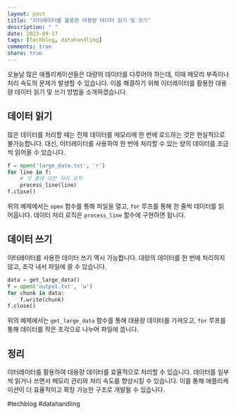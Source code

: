 ```yaml
---
layout: post
title: "이터레이터를 활용한 대용량 데이터 읽기 및 쓰기"
description: " "
date: 2023-09-17
tags: [techblog, datahandling]
comments: true
share: true
---
```


오늘날 많은 애플리케이션들은 대량의 데이터를 다루어야 하는데, 이때 메모리 부족이나 처리 속도의 문제가 발생할 수 있습니다. 이를 해결하기 위해 이터레이터를 활용한 대용량 데이터 읽기 및 쓰기 방법을 소개하겠습니다.

## 데이터 읽기

많은 데이터를 처리할 때는 전체 데이터를 메모리에 한 번에 로드하는 것은 현실적으로 불가능합니다. 대신, 이터레이터를 사용하여 한 번에 처리할 수 있는 양의 데이터를 조금씩 읽어올 수 있습니다.

```python
f = open('large_data.txt', 'r')
for line in f:
    # 각 줄에 대한 처리 로직
    process_line(line)
f.close()
```

위의 예제에서는 `open` 함수를 통해 파일을 열고, `for` 루프를 통해 한 줄씩 데이터를 읽어옵니다. 데이터 처리 로직은 `process_line` 함수에 구현하면 됩니다.

## 데이터 쓰기

이터레이터를 사용한 데이터 쓰기 역시 가능합니다. 대량의 데이터를 한 번에 처리하지 않고, 조각 내서 파일에 쓸 수 있습니다.

```python
data = get_large_data()
f = open('output.txt', 'w')
for chunk in data:
    f.write(chunk)
f.close()
```

위의 예제에서는 `get_large_data` 함수를 통해 대용량 데이터를 가져오고, `for` 루프를 통해 데이터를 작은 조각으로 나누어 파일에 씁니다.

## 정리

이터레이터를 활용하여 대용량 데이터를 효율적으로 처리할 수 있습니다. 데이터를 일부씩 읽거나 쓰면서 메모리 관리와 처리 속도를 향상시킬 수 있습니다. 이를 통해 애플리케이션이 더 효율적이고 확장 가능한 구조로 개발될 수 있습니다.

#techblog #datahandling